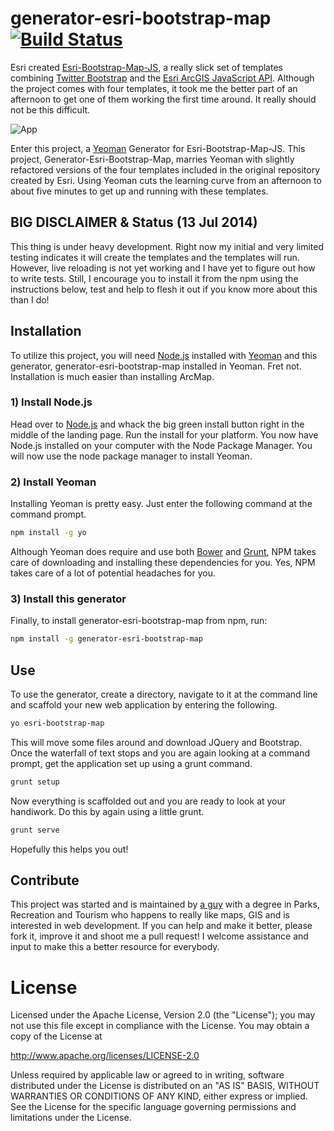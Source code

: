 # generator-esri-bootstrap-map [![Build Status](https://secure.travis-ci.org/knu2xs/generator-esri-bootstrap-map.png?branch=master)](https://travis-ci.org/knu2xs/generator-esri-bootstrap-map)

Esri created [Esri-Bootstrap-Map-JS](https://github.com/Esri/bootstrap-map-js), a really slick set of templates combining [Twitter Bootstrap](http://getbootstrap.com) and the [Esri ArcGIS JavaScript API](https://developers.arcgis.com/javascript/). Although the project comes with four templates, it took me the better part of an afternoon to get one of them working the first time around. It really should not be this difficult.

![App](https://raw.github.com/Esri/bootstrap-map-js/master/bootstrapmapjs.png)

Enter this project, a [Yeoman](http://yeoman.io/) Generator for Esri-Bootstrap-Map-JS. This project, Generator-Esri-Bootstrap-Map, marries Yeoman with slightly refactored versions of the four templates included in the original repository created by Esri. Using Yeoman cuts the learning curve from an afternoon to about five minutes to get up and running with these templates.

## BIG DISCLAIMER & Status (13 Jul 2014)
This thing is under heavy development. Right now my initial and very limited testing indicates it will create the templates and the templates will run. However, live reloading is not yet working and I have yet to figure out how to write tests. Still, I encourage you to install it from the npm using the instructions below, test and help to flesh it out if you know more about this than I do! 

## Installation

To utilize this project, you will need [Node.js](http://nodejs.org/) installed with [Yeoman](http://yeoman.io) and this generator, generator-esri-bootstrap-map installed in Yeoman. Fret not. Installation is much easier than installing ArcMap.

### 1) Install Node.js

Head over to [Node.js](http://nodejs.org/) and whack the big green install button right in the middle of the landing page. Run the install for your platform. You now have Node.js installed on your computer with the Node Package Manager. You will now use the node package manager to install Yeoman.

### 2) Install Yeoman
Installing Yeoman is pretty easy. Just enter the following command at the command prompt.

```bash
npm install -g yo
```

Although Yeoman does require and use both [Bower](http://bower.io) and [Grunt](http://gruntjs.com/), NPM takes care of downloading and installing these dependencies for you. Yes, NPM takes care of a lot of potential headaches for you.

### 3) Install this generator

Finally, to install generator-esri-bootstrap-map from npm, run:

```bash
npm install -g generator-esri-bootstrap-map
```


## Use

To use the generator, create a directory, navigate to it at the command line and scaffold your new web application by entering the following. 

```bash
yo esri-bootstrap-map
```

This will move some files around and download JQuery and Bootstrap. Once the waterfall of text stops and you are again looking at a command prompt, get the application set up using a grunt command.

```bash
grunt setup
```

Now everything is scaffolded out and you are ready to look at your handiwork. Do this by again using a little grunt.

```bash
grunt serve
```

Hopefully this helps you out!

## Contribute

This project was started and is maintained by [a guy](http://joelmccune.com) with a degree in Parks, Recreation and Tourism who happens to really like maps, GIS and is interested in web development. If you can help and make it better, please fork it, improve it and shoot me a pull request! I welcome assistance and input to make this a better resource for everybody.

# License

Licensed under the Apache License, Version 2.0 (the "License"); you may not use this file except in compliance with the License. You may obtain a copy of the License at

http://www.apache.org/licenses/LICENSE-2.0

Unless required by applicable law or agreed to in writing, software distributed under the License is distributed on an "AS IS" BASIS, WITHOUT WARRANTIES OR CONDITIONS OF ANY KIND, either express or implied. See the License for the specific language governing permissions and limitations under the License.